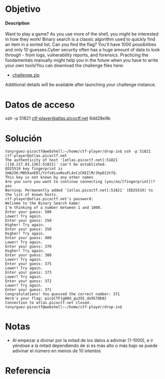 # Objetivo
#### Description

Want to play a game? As you use more of the shell, you might be interested in how they work! Binary search is a classic algorithm used to quickly find an item in a sorted list. Can you find the flag? You'll have 1000 possibilities and only 10 guesses.Cyber security often has a huge amount of data to look through - from logs, vulnerability reports, and forensics. Practicing the fundamentals manually might help you in the future when you have to write your own tools!You can download the challenge files here:

- [challenge.zip](https://artifacts.picoctf.net/c_atlas/6/challenge.zip)

Additional details will be available after launching your challenge instance.
# Datos de acceso
ssh -p 51821 ctf-player@atlas.picoctf.net
6dd28e9b
# Solución
```
tonyrguez-picoctf@webshell:~/home/ctf-player/drop-in$ ssh -p 51821 ctf-player@atlas.picoctf.net
The authenticity of host '[atlas.picoctf.net]:51821 ([18.217.83.136]:51821)' can't be established.
ED25519 key fingerprint is SHA256:M8hXanE8l/Yzfs8iuxNsuFL4vCzCKEIlM/3hpO13tfQ.
This key is not known by any other names
Are you sure you want to continue connecting (yes/no/[fingerprint])? yes
Warning: Permanently added '[atlas.picoctf.net]:51821' (ED25519) to the list of known hosts.
ctf-player@atlas.picoctf.net's password: 
Welcome to the Binary Search Game!
I'm thinking of a number between 1 and 1000.
Enter your guess: 500
Lower! Try again.
Enter your guess: 250  
Higher! Try again.
Enter your guess: 350
Higher! Try again.
Enter your guess: 400
Lower! Try again.
Enter your guess: 370
Higher! Try again.
Enter your guess: 380
Lower! Try again.
Enter your guess: 375
Lower! Try again.
Enter your guess: 373
Lower! Try again.
Enter your guess: 372
Lower! Try again.
Enter your guess: 371
Congratulations! You guessed the correct number: 371
Here's your flag: picoCTF{g00d_gu355_de9570b0}
Connection to atlas.picoctf.net closed.
tonyrguez-picoctf@webshell:~/home/ctf-player/drop-in$ 
```
# Notas
- Al empezar a divinar por la mitad de los datos a adivinar (1-1000), e ir yéndose a la mitad dependiendo de si es más alto o más bajo se puede adivinar el número en menos de 10 intentos
# Referencia